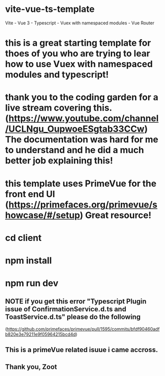 # vite-vue-ts-template

Vite - Vue 3 - Typescript - Vuex with namespaced modules - Vue Router

# this is a great starting template for thoes of you who are trying to lear how to use Vuex with namespaced modules and typescript!

# thank you to the coding garden for a live stream covering this. (https://www.youtube.com/channel/UCLNgu_OupwoeESgtab33CCw) The documentation was hard for me to understand and he did a much better job explaining this!

# this template uses PrimeVue for the front end UI (https://primefaces.org/primevue/showcase/#/setup) Great resource!

# cd client

# npm install

# npm run dev

## NOTE if you get this error "Typescript Plugin issue of ConfirmationService.d.ts and ToastService.d.ts" please do the following

(https://github.com/primefaces/primevue/pull/1595/commits/bfdf90460adfb820e3e79211e9f05964215bcd4d)

## This is a primeVue related isuue i came accross.

## Thank you, Zoot
